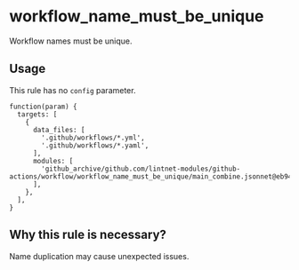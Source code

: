 # workflow_name_must_be_unique

Workflow names must be unique.

## Usage

This rule has no `config` parameter.

```jsonnet
function(param) {
  targets: [
    {
      data_files: [
        '.github/workflows/*.yml',
        '.github/workflows/*.yaml',
      ],
      modules: [
        'github_archive/github.com/lintnet-modules/github-actions/workflow/workflow_name_must_be_unique/main_combine.jsonnet@eb941dd42ce4ec800588fb2b4d822c591dd54364:v0.2.0',
      ],
    },
  ],
}
```

## Why this rule is necessary?

Name duplication may cause unexpected issues.
